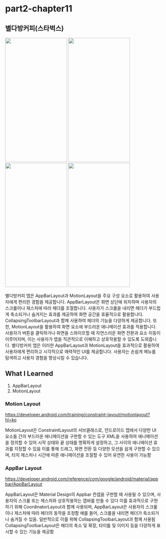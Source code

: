 # part2-chapter11

## 별다방커피(스타벅스)

<img src="https://github.com/soommmin/android_pro/assets/150005268/774eca0c-6e27-4840-bfd2-cb71ab1c030f" width="200" height="400"/>
<img src="https://github.com/soommmin/android_pro/assets/150005268/fc71b92b-693c-4ef1-b5bd-a4ff86ec2ca9" width="200" height="400"/>
<img src="https://github.com/soommmin/android_pro/assets/150005268/c21193f9-5b02-4b95-9523-9a83814b651b" width="200" height="400"/>
<img src="https://github.com/soommmin/android_pro/assets/150005268/34b029ea-e2b5-44d1-83f2-ea0866d51c8f" width="200" height="400"/>
 
별다방커피 앱은 AppBarLayout과 MotionLayout을 주요 구성 요소로 활용하여 사용자에게 편리한 경험을 제공합니다.
AppBarLayout은 화면 상단에 위치하며 사용자의 스크롤이나 제스처에 따라 헤더를 조절합니다. 사용자가 스크롤을 내리면 헤더가 부드럽게 축소되거나 숨겨지는 효과를 제공하여 화면 공간을 효율적으로 활용합니다. CollapsingToolbarLayout과 함께 사용하여 헤더의 기능을 다양하게 제공합니다.
또한, MotionLayout을 활용하여 화면 요소에 부드러운 애니메이션 효과를 적용합니다. 사용자가 버튼을 클릭하거나 화면을 스와이프할 때 자연스러운 화면 전환과 요소 이동이 이루어지며, 이는 사용자가 앱을 직관적으로 이해하고 상호작용할 수 있도록 도와줍니다.
별다방커피 앱은 이러한 AppBarLayout과 MotionLayout을 효과적으로 활용하여 사용자에게 편리하고 시각적으로 매력적인 UI를 제공합니다. 사용자는 손쉽게 메뉴를 탐색하고 사용자 경험을 향상시킬 수 있습니다.



## What I Learned
1. AppBarLayout
2. MotionLayout



### Motion Layout
https://developer.android.com/training/constraint-layout/motionlayout?hl=ko

MotionLayout은 ConstraintLayout의 서브클래스로, 안드로이드 앱에서 다양한 UI 요소들 간의 부드러운 애니메이션을 구현할 수 있는 도구
XML을 사용하여 애니메이션을 정의할 수 있어 시작 상태와 끝 상태를 명확하게 설정하고, 그 사이의 애니메이션 효과를 지정할 수 있음 
이를 통해 드래그, 화면 전환 등 다양한 모션을 쉽게 구현할 수 있으며, 터치 제스처나 시간에 따른 애니메이션을 조절할 수 있어 유연한 사용이 가능함

### AppBar Layout
https://developer.android.com/reference/com/google/android/material/appbar/AppBarLayout

AppBarLayout은 Material Design의 Appbar 컨셉을 구현할 때 사용될 수 있으며, 사용자의 스크롤 또는 제스처와 상호작용하는 앱바를 만들 수 있다
이를 효과적으로 구현하기 위해 CoordinatorLayout과 함께 사용되며, AppBarLayout은 사용자의 스크롤이나 제스처에 따라 헤더의 동작을 조정함 
예를 들어, 스크롤을 내리면 헤더가 축소되거나 숨겨질 수 있음. 일반적으로 이를 위해 CollapsingToolbarLayout과 함께 사용됨
CollapsingToolbarLayout은 헤더의 축소 및 확장, 타이틀 및 이미지 등을 다양하게 표시할 수 있는 기능을 제공함

